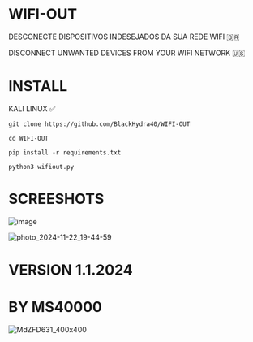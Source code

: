 # WIFI-OUT

DESCONECTE DISPOSITIVOS INDESEJADOS DA SUA REDE WIFI 🇧🇷

DISCONNECT UNWANTED DEVICES FROM YOUR WIFI NETWORK 🇺🇸

# INSTALL

KALI LINUX ✅

`` git clone https://github.com/BlackHydra40/WIFI-OUT `` 

`` cd WIFI-OUT ``

``pip install -r requirements.txt``

`` python3 wifiout.py ``


# SCREESHOTS
![image](https://github.com/user-attachments/assets/bf9af550-8cd7-48ce-afc5-da148cbe30b0)


![photo_2024-11-22_19-44-59](https://github.com/user-attachments/assets/bb593d0b-4780-43e1-a9db-0db689f6165a)


# VERSION 1.1.2024



# BY MS40000
![MdZFD631_400x400](https://github.com/user-attachments/assets/b577eea8-74ba-4ddf-9775-0abcfc73bec8)
